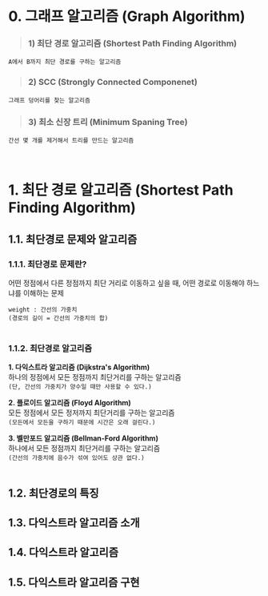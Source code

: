 # 0. 그래프 알고리즘 (Graph Algorithm)
    
> ### 1) 최단 경로 알고리즘 (Shortest Path Finding Algorithm)  
    A에서 B까지 최단 경로를 구하는 알고리즘  

> ### 2) SCC (Strongly Connected Componenet)  
    그래프 덩어리를 찾는 알고리즘  

> ### 3) 최소 신장 트리 (Minimum Spaning Tree)  
    간선 몇 개를 제거해서 트리를 만드는 알고리즘  
<br>

# 1. 최단 경로 알고리즘 (Shortest Path Finding Algorithm)  

## 1.1. 최단경로 문제와 알고리즘  

### 1.1.1. 최단경로 문제란?
어떤 정점에서 다른 정점까지 최단 거리로 이동하고 싶을 때, 어떤 경로로 이동해야 하느냐를 이해하는 문제

`weight : 간선의 가중치`  
`(경로의 길이 = 간선의 가중치의 합)`  
<br>

### 1.1.2. 최단경로 알고리즘
**1. 다익스트라 알고리즘 (Dijkstra's Algorithm)**  
하나의 정점에서 모든 정점까지 최단거리를 구하는 알고리즘    
`(단, 간선의 가중치가 양수일 때만 사용할 수 있다.)`  

**2. 플로이드 알고리즘 (Floyd Algorithm)**  
모든 정점에서 모든 정저까지 최단거리를 구하는 알고리즘  
`(모든에서 모든을 구하기 때문에 시간은 오래 걸린다.)`

**3. 벨만포드 알고리즘 (Bellman-Ford Algorithm)**  
하나에서 모든 정점까지 최단거리를 구하는 알고리즘  
`(간선의 가중치에 음수가 섞여 있어도 상관 없다.)`  
<br>

## 1.2. 최단경로의 특징

## 1.3. 다익스트라 알고리즘 소개

## 1.4. 다익스트라 알고리즘

## 1.5. 다익스트라 알고리즘 구현
